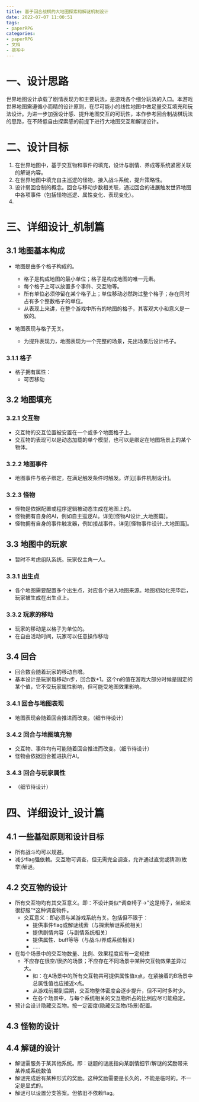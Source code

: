 ```yaml
---
title: 基于回合战棋的大地图探索和解谜机制设计
date: 2022-07-07 11:00:51
tags:
- paperRPG
categories: 
- paperRPG
- 文档
- 撰写中
---
```


# 一、设计思路
世界地图设计承载了剧情表现力和主要玩法，是游戏各个细分玩法的入口。本游戏世界地图需遵循小而精的设计原则，在尽可能小的线性地图中做足量交互填充和玩法设计。为进一步加强设计感、提升地图交互的可玩性，本作参考回合制战棋玩法的思路，在不降低自由探索感的前提下进行大地图交互和解谜设计。

# 二、设计目标
1. 在世界地图中，基于交互物和事件的填充，设计与剧情、养成等系统紧密关联的解谜内容。
2. 在世界地图中填充自主巡逻的怪物，接入战斗系统，提升策略性。
3. 设计弱回合制的概念。回合与移动步数相关联，通过回合的进展触发世界地图中各项事件（包括怪物巡逻、属性变化、表现变化）。
4. 

# 三、详细设计_机制篇

## 3.1 地图基本构成
- 地图是由多个格子构成的。
	+ 格子是构成地图的最小单位；格子是构成地图的唯一元素。
	+ 每个格子上可以放置多个事件、交互物等。
	+ 所有单位必须停留在某个格子上；单位移动必然跨过整个格子；存在同时占有多个整数格子的单位。
	+ 从表现上来讲，在整个游戏中所有的地图的格子，其客观大小和意义是一致的。

- 地图表现与格子无关。
	+ 为提升表现力，地图表现为一个完整的场景，先出场景后设计格子。

### 3.1.1 格子
- 格子拥有属性：
	+ 可否移动

## 3.2 地图填充

### 3.2.1 交互物
- 交互物的交互位置被安置在一个或多个地图格子上。
- 交互物的表现可以是动态加载的单个模型，也可以是绑定在地图场景上的某个物体。

### 3.2.2 地图事件
- 地图事件与格子绑定，在满足触发条件时触发。详见[事件机制设计]。

### 3.2.3 怪物
- 怪物是依据配置或程序逻辑被动态生成在地图上的。
- 怪物拥有自身的AI，例如自主巡逻AI。详见[怪物AI设计_大地图篇]。
- 怪物拥有自身的事件触发器，例如接战事件。详见[怪物事件设计_大地图篇]。

## 3.3 地图中的玩家
- 暂时不考虑组队系统。玩家仅主角一人。

### 3.3.1 出生点
- 各个地图需要配置多个出生点，对应各个进入地图来源。地图初始化完毕后，玩家被生成在出生点上。

### 3.3.2 玩家的移动
- 玩家的移动是以格子为单位的。
- 在自由活动时间，玩家可以任意操作移动

## 3.4 回合
- 回合数会随着玩家的移动自增。
- 基本设计是玩家每移动n步，回合数+1。这个n的值在游戏大部分时候是固定的某个值，它不受玩家属性影响，但可能受地图效果影响。

### 3.4.1 回合与地图表现
- 地图表现会随着回合推进而改变。（细节待设计）

### 3.4.2 回合与地图填充物
- 交互物、事件均有可能随着回合推进而改变。（细节待设计）
- 怪物会依据回合推进执行AI。

### 3.4.3 回合与玩家属性
- （细节待设计）

# 四、详细设计_设计篇

## 4.1 一些基础原则和设计目标
- 所有战斗均可以规避。
- 减少flag强依赖。交互物可调查，但无需完全调查，允许通过直觉或猜测(枚举)解谜。

## 4.2 交互物的设计
- 所有交互物均有其交互意义。即：不设计类似*调查椅子->"这是椅子，坐起来很舒服"*这种调查物件。
	+ 交互意义：即必须与某游戏系统有关。包括但不限于：
		* 提供事件flag或解谜线索（与探索解谜系统相关）
		* 提供剧情内容（与剧情系统相关）
		* 提供属性、buff等等（与战斗/养成系统相关）
		* .....
- 在每个场景中的交互物数量、比例、效果程度应有一定规律
	+ 不应存在很空/很挤的场景；不应存在不同场景中某种交互物效果差异过大。
		* 如：在A场景中的所有交互物共可提供属性值x点，在紧接着的B场景中总属性值也应接近x点。
		* 从游戏前期到后期，交互物整体密度会逐步提升，但不可时多时少。
		* 在各个场景中，与每个系统相关的交互物所占的比例应尽可能稳定。
- 预计会设计隐藏交互物。按一定密度(隐藏交互物/场景)配置。

## 4.3 怪物的设计

## 4.4 解谜的设计
- 解谜需服务于某其他系统。即：谜题的谜底指向某剧情细节/解谜的奖励带来某养成系统数值
- 解谜完成后有某种形式的奖励。这种奖励需要是长久的，不能是临时的。不一定是显式的。
- 解谜可以设置分支答案。但依旧不依赖flag。